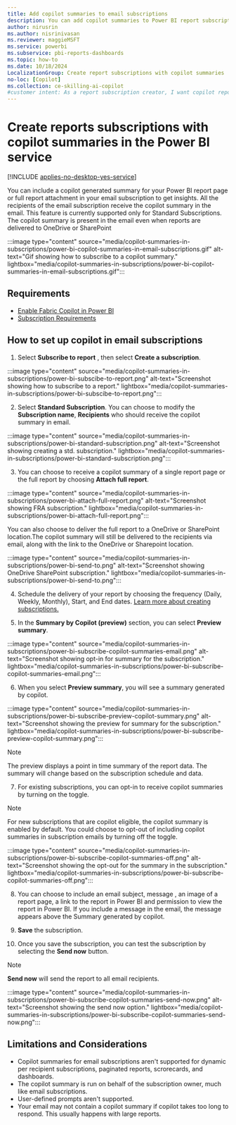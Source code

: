 ```yaml
---
title: Add copilot summaries to email subscriptions
description: You can add copilot summaries to Power BI report subscriptions.
author: nirusrin
ms.author: nisrinivasan
ms.reviewer: maggieMSFT
ms.service: powerbi
ms.subservice: pbi-reports-dashboards
ms.topic: how-to
ms.date: 10/18/2024
LocalizationGroup: Create report subscriptions with copilot summaries
no-loc: [Copilot]
ms.collection: ce-skilling-ai-copilot
#customer intent: As a report subscription creator, I want copilot report summaries to be delivered in my subscription email.
---
```


# Create reports subscriptions with copilot summaries in the Power BI service 

[!INCLUDE [applies-no-desktop-yes-service](../includes/applies-no-desktop-yes-service.md)]

You can include a copilot generated summary for your Power BI report page or full report attachment in your email subscription to get insights. All the recipients of the email subscription receive the copilot summary in the email. This feature is currently supported only for Standard Subscriptions.  
The copilot summary is present in the email even when reports are delivered to OneDrive or SharePoint

:::image type="content" source="media/copilot-summaries-in-subscriptions/power-bi-copilot-summaries-in-email-subscriptions.gif" alt-text="Gif showing how to subscribe to a copilot summary." lightbox="media/copilot-summaries-in-subscriptions/power-bi-copilot-summaries-in-email-subscriptions.gif":::

## Requirements

- [Enable Fabric Copilot in Power BI](copilot-enable-power-bi.md)
- [Subscription Requirements](../collaborate-share/end-user-subscribe.md#requirements)
  

## How to set up copilot in email subscriptions

1. Select **Subscribe to report** , then select **Create a subscription**.

:::image type="content" source="media/copilot-summaries-in-subscriptions/power-bi-subscibe-to-report.png" alt-text="Screenshot showing how to subscribe to a report." lightbox="media/copilot-summaries-in-subscriptions/power-bi-subscibe-to-report.png":::


2. Select **Standard Subscription**. You can choose to modify the **Subscription name**, **Recipients** who should receive the copilot summary in email.

:::image type="content" source="media/copilot-summaries-in-subscriptions/power-bi-standard-subscription.png" alt-text="Screenshot showing creating a std. subscription." lightbox="media/copilot-summaries-in-subscriptions/power-bi-standard-subscription.png":::

3. You can choose to receive a copilot summary of a single report page or the full report by choosing **Attach full report**. 

:::image type="content" source="media/copilot-summaries-in-subscriptions/power-bi-attach-full-report.png" alt-text="Screenshot showing FRA subscription." lightbox="media/copilot-summaries-in-subscriptions/power-bi-attach-full-report.png":::

You can also choose to deliver the full report to a OneDrive or SharePoint location.The copilot summary will still be delivered to the recipients via email, along with the link to the OneDrive or Sharepoint location.

:::image type="content" source="media/copilot-summaries-in-subscriptions/power-bi-send-to.png" alt-text="Screenshot showing OneDrive SharePoint subscription." lightbox="media/copilot-summaries-in-subscriptions/power-bi-send-to.png":::

4. Schedule the delivery of your report by choosing the frequency (Daily, Weekly, Monthly), Start, and End dates. [Learn more about creating subscriptions.](../collaborate-share/end-user-subscribe.md#subscribe-to-a-report-or-dashboard)

5. In the **Summary by Copilot (preview)** section, you can select **Preview summary**. 

:::image type="content" source="media/copilot-summaries-in-subscriptions/power-bi-subscribe-copilot-summaries-email.png" alt-text="Screenshot showing opt-in for summary for the subscription." lightbox="media/copilot-summaries-in-subscriptions/power-bi-subscribe-copilot-summaries-email.png":::

6. When you select **Preview summary**, you will see a summary generated by copilot. 

:::image type="content" source="media/copilot-summaries-in-subscriptions/power-bi-subscribe-preview-copilot-summary.png" alt-text="Screenshot showing the preview for summary for the subscription." lightbox="media/copilot-summaries-in-subscriptions/power-bi-subscribe-preview-copilot-summary.png":::

> [!NOTE]
> The preview displays a point in time summary of the report data. The summary will change based on the subscription schedule and data.

7. For existing subscriptions, you can opt-in to receive copilot summaries by turning on the toggle.

> [!NOTE]
> For new subscriptions that are copilot eligible, the copilot summary is enabled by default. You could choose to opt-out of including copilot summaries in subscription emails by turning off the toggle.

:::image type="content" source="media/copilot-summaries-in-subscriptions/power-bi-subscribe-copilot-summaries-off.png" alt-text="Screenshot showing the opt-out for the summary in the subscription." lightbox="media/copilot-summaries-in-subscriptions/power-bi-subscribe-copilot-summaries-off.png":::

8. You can choose to include an email subject, message , an image of a report page, a link to the report in Power BI and permission to view the report in Power BI.
If you include a message in the email, the message appears above the Summary generated by copilot.

9. **Save** the subscription.

10. Once you save the subscription, you can test the subscription by selecting the **Send now** button.

> [!NOTE]
> **Send now** will send the report to all email recipients.

:::image type="content" source="media/copilot-summaries-in-subscriptions/power-bi-subscribe-copilot-summaries-send-now.png" alt-text="Screenshot showing the send now option." lightbox="media/copilot-summaries-in-subscriptions/power-bi-subscribe-copilot-summaries-send-now.png":::

## Limitations and Considerations
- Copilot summaries for email subscriptions aren't supported for dynamic per recipient subscriptions, paginated reports, scrorecards, and dashboards.
- The copilot summary is run on behalf of the subscription owner, much like email subscriptions.
- User-defined prompts aren't supported.
- Your email may not contain a copilot summary if copilot takes too long to respond. This usually happens with large reports.
